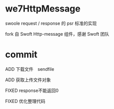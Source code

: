 # we7HttpMessage

swoole request / response 的 psr 标准的实现

fork 自  Swoft Http-message 组件，感谢 Swoft 团队

# commit

ADD 下载文件　sendfile 

ADD 获取上传文件对象

FIXED response不能返回0

FIXED 优化整理代码

